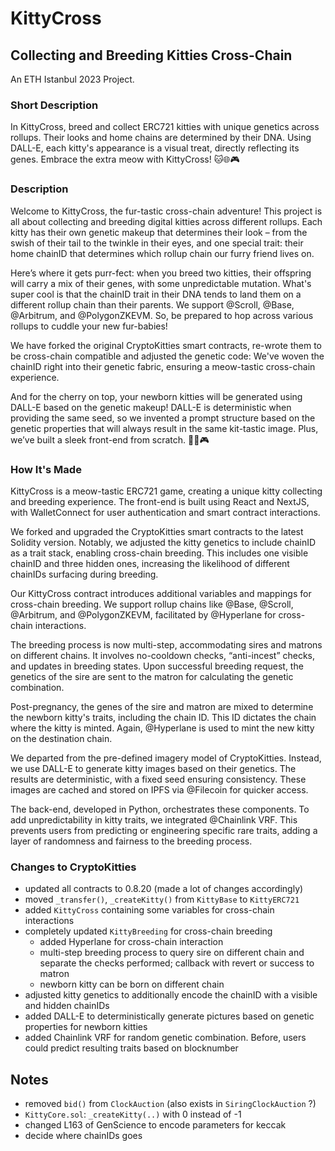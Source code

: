 # KittyCross
## Collecting and Breeding Kitties Cross-Chain
An ETH Istanbul 2023 Project.

### Short Description
In KittyCross, breed and collect ERC721 kitties with unique genetics across rollups. Their looks and home chains are determined by their DNA. Using DALL-E, each kitty's appearance is a visual treat, directly reflecting its genes. Embrace the extra meow with KittyCross! 🐱🌐🎮

### Description
Welcome to KittyCross, the fur-tastic cross-chain adventure! This project is all about collecting and breeding digital kitties across different rollups. Each kitty has their own genetic makeup that determines their look – from the swish of their tail to the twinkle in their eyes, and one special trait: their home chainID that determines which rollup chain our furry friend lives on.

Here’s where it gets purr-fect: when you breed two kitties, their offspring will carry a mix of their genes, with some unpredictable mutation. What's super cool is that the chainID trait in their DNA tends to land them on a different rollup chain than their parents. We support @Scroll, @Base, @Arbitrum, and @PolygonZKEVM.  So, be prepared to hop across various rollups to cuddle your new fur-babies!

We have forked the original CryptoKitties smart contracts, re-wrote them to be cross-chain compatible and adjusted the genetic code: We've woven the chainID right into their genetic fabric, ensuring a meow-tastic cross-chain experience. 

And for the cherry on top, your newborn kitties will be generated using DALL-E based on the genetic makeup! DALL-E is deterministic when providing the same seed, so we invented a prompt structure based on the genetic properties that will always result in the same kit-tastic image. Plus, we’ve built a sleek front-end from scratch. 🐾🌐🎮

### How It's Made
KittyCross is a meow-tastic ERC721 game, creating a unique kitty collecting and breeding experience. The front-end is built using React and NextJS, with WalletConnect for user authentication and smart contract interactions.

We forked and upgraded the CryptoKitties smart contracts to the latest Solidity version. Notably, we adjusted the kitty genetics to include chainID as a trait stack, enabling cross-chain breeding. This includes one visible chainID and three hidden ones, increasing the likelihood of different chainIDs surfacing during breeding.

Our KittyCross contract introduces additional variables and mappings for cross-chain breeding. We support rollup chains like @Base, @Scroll, @Arbitrum, and @PolygonZKEVM, facilitated by @Hyperlane for cross-chain interactions.

The breeding process is now multi-step, accommodating sires and matrons on different chains. It involves no-cooldown checks, “anti-incest” checks, and updates in breeding states. Upon successful breeding request, the genetics of the sire are sent to the matron for calculating the genetic combination.

Post-pregnancy, the genes of the sire and matron are mixed to determine the newborn kitty's traits, including the chain ID. This ID dictates the chain where the kitty is minted. Again, @Hyperlane is used to mint the new kitty on the destination chain.

We departed from the pre-defined imagery model of CryptoKitties. Instead, we use DALL-E to generate kitty images based on their genetics. The results are deterministic, with a fixed seed ensuring consistency. These images are cached and stored on IPFS via @Filecoin for quicker access.

The back-end, developed in Python, orchestrates these components. To add unpredictability in kitty traits, we integrated @Chainlink VRF. This prevents users from predicting or engineering specific rare traits, adding a layer of randomness and fairness to the breeding process.


### Changes to CryptoKitties

- updated all contracts to 0.8.20 (made a lot of changes accordingly)
- moved `_transfer()`, `_createKitty()` from `KittyBase` to `KittyERC721`
- added `KittyCross` containing some variables for cross-chain interactions
- completely updated `KittyBreeding` for cross-chain breeding
  - added Hyperlane for cross-chain interaction
  - multi-step breeding process to query sire on different chain and separate the checks performed; callback with revert or success to matron
  - newborn kitty can be born on different chain
- adjusted kitty genetics to additionally encode the chainID with a visible and hidden chainIDs
- added DALL-E to deterministically generate pictures based on genetic properties for newborn kitties
- added Chainlink VRF for random genetic combination. Before, users could predict resulting traits based on blocknumber


## Notes

- removed `bid()` from `ClockAuction` (also exists in `SiringClockAuction` ?)
- `KittyCore.sol`: `_createKitty(..)` with 0 instead of -1
- changed L163 of GenScience to encode parameters for keccak
- decide where chainIDs goes